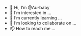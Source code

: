 - 👋 Hi, I’m @Au-baby
- 👀 I’m interested in ...
- 🌱 I’m currently learning ...
- 💞️ I’m looking to collaborate on ...
- 📫 How to reach me ...

<!---
Au-baby/Au-baby is a ✨ special ✨ repository because its `README.md` (this file) appears on your GitHub profile.
You can click the Preview link to take a look at your changes.
--->
